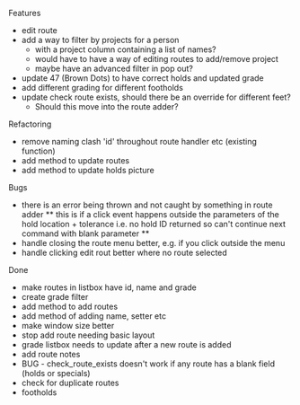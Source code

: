 Features
* edit route
* add a way to filter by projects for a person
  * with a project column containing a list of names?
  * would have to have a way of editing routes to add/remove project
  * maybe have an advanced filter in pop out?
* update 47 (Brown Dots) to have correct holds and updated grade
* add different grading for different footholds
* update check route exists, should there be an override for different feet?
  * Should this move into the route adder?

Refactoring
* remove naming clash 'id' throughout route handler etc (existing function)
* add method to update routes
* add method to update holds picture

Bugs
* there is an error being thrown and not caught by something in route adder
  ** this is if a click event happens outside the parameters of the hold location + tolerance i.e. no hold ID returned so can't continue next command with blank parameter **
* handle closing the route menu better, e.g. if you click outside the menu
* handle clicking edit rout better where no route selected

Done
* make routes in listbox have id, name and grade
* create grade filter
* add method to add routes
* add method of adding name, setter etc
* make window size better
* stop add route needing basic layout
* grade listbox needs to update after a new route is added
* add route notes
* BUG - check_route_exists doesn't work if any route has a blank field (holds or specials)
* check for duplicate routes
* footholds

